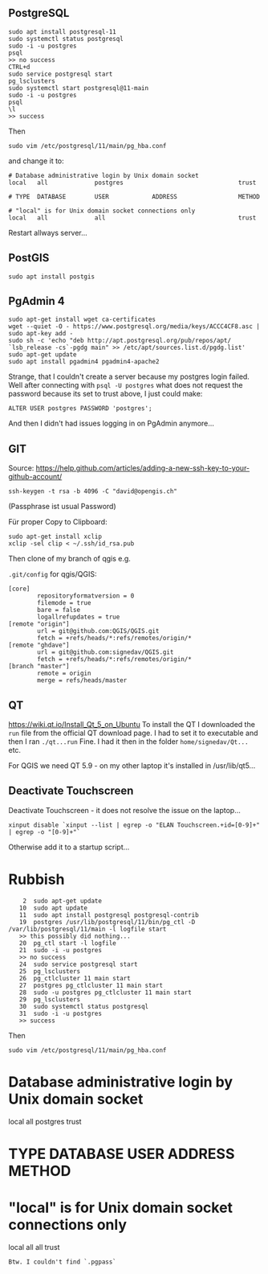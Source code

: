 ## PostgreSQL

```
sudo apt install postgresql-11
sudo systemctl status postgresql
sudo -i -u postgres
psql
>> no success
CTRL+d
sudo service postgresql start
pg_lsclusters
sudo systemctl start postgresql@11-main
sudo -i -u postgres
psql
\l
>> success
```
Then
```
sudo vim /etc/postgresql/11/main/pg_hba.conf 
```
and change it to:
```
# Database administrative login by Unix domain socket
local   all             postgres                                trust

# TYPE  DATABASE        USER            ADDRESS                 METHOD

# "local" is for Unix domain socket connections only
local   all             all                                     trust
```

Restart allways server...

## PostGIS
```
sudo apt install postgis
```

## PgAdmin 4
```
sudo apt-get install wget ca-certificates
wget --quiet -O - https://www.postgresql.org/media/keys/ACCC4CF8.asc | sudo apt-key add -
sudo sh -c 'echo "deb http://apt.postgresql.org/pub/repos/apt/ `lsb_release -cs`-pgdg main" >> /etc/apt/sources.list.d/pgdg.list'
sudo apt-get update
sudo apt install pgadmin4 pgadmin4-apache2
```

Strange, that I couldn't create a server because my postgres login failed.
Well after connecting with `psql -U postgres` what does not request the password because its set to trust above, I just could make:
```
ALTER USER postgres PASSWORD 'postgres';
```
And then I didn't had issues logging in on PgAdmin anymore...


## GIT
Source: https://help.github.com/articles/adding-a-new-ssh-key-to-your-github-account/
```
ssh-keygen -t rsa -b 4096 -C "david@opengis.ch"
```
(Passphrase ist usual Password)

Für proper Copy to Clipboard:
```
sudo apt-get install xclip
xclip -sel clip < ~/.ssh/id_rsa.pub

```
Then clone of my branch of qgis e.g.

`.git/config` for qgis/QGIS:
```
[core]
        repositoryformatversion = 0
        filemode = true
        bare = false
        logallrefupdates = true
[remote "origin"]
        url = git@github.com:QGIS/QGIS.git
        fetch = +refs/heads/*:refs/remotes/origin/*
[remote "ghdave"]
        url = git@github.com:signedav/QGIS.git
        fetch = +refs/heads/*:refs/remotes/origin/*
[branch "master"]
        remote = origin
        merge = refs/heads/master
```

## QT
https://wiki.qt.io/Install_Qt_5_on_Ubuntu
To install the QT I downloaded the `run` file from the official QT download page. I had to set it to executable and then I ran `./qt...run`
Fine. I had it then in the folder `home/signedav/Qt...` etc.

For QGIS we need QT 5.9 - on my other laptop it's installed in /usr/lib/qt5...

## Deactivate Touchscreen
Deactivate Touchscreen - it does not resolve the issue on the laptop...
```
xinput disable `xinput --list | egrep -o "ELAN Touchscreen.+id=[0-9]+" | egrep -o "[0-9]+"`
```
Otherwise add it to a startup script...

# Rubbish
```
    2  sudo apt-get update
   10  sudo apt update
   11  sudo apt install postgresql postgresql-contrib 
   19  postgres /usr/lib/postgresql/11/bin/pg_ctl -D /var/lib/postgresql/11/main -l logfile start
   >> this possibly did nothing...
   20  pg_ctl start -l logfile
   21  sudo -i -u postgres
   >> no success
   24  sudo service postgresql start
   25  pg_lsclusters
   26  pg_ctlcluster 11 main start
   27  postgres pg_ctlcluster 11 main start
   28  sudo -u postgres pg_ctlcluster 11 main start
   29  pg_lsclusters
   30  sudo systemctl status postgresql
   31  sudo -i -u postgres
   >> success
```
Then
```
sudo vim /etc/postgresql/11/main/pg_hba.conf 
```

# Database administrative login by Unix domain socket
local   all             postgres                                trust

# TYPE  DATABASE        USER            ADDRESS                 METHOD

# "local" is for Unix domain socket connections only
local   all             all                                     trust
```
Btw. I couldn't find `.pgpass`

